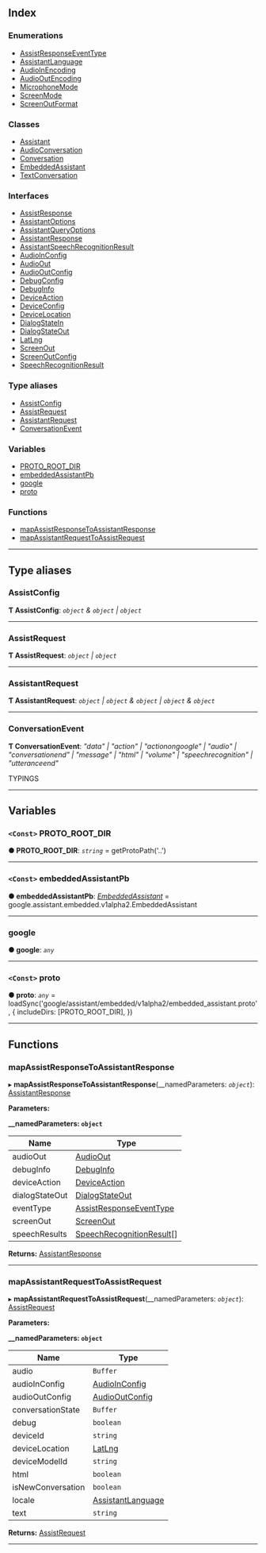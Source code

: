 ## Index

### Enumerations

* [AssistResponseEventType](enums/assistresponseeventtype.md)
* [AssistantLanguage](enums/assistantlanguage.md)
* [AudioInEncoding](enums/audioinencoding.md)
* [AudioOutEncoding](enums/audiooutencoding.md)
* [MicrophoneMode](enums/microphonemode.md)
* [ScreenMode](enums/screenmode.md)
* [ScreenOutFormat](enums/screenoutformat.md)

### Classes

* [Assistant](classes/assistant.md)
* [AudioConversation](classes/audioconversation.md)
* [Conversation](classes/conversation.md)
* [EmbeddedAssistant](classes/embeddedassistant.md)
* [TextConversation](classes/textconversation.md)

### Interfaces

* [AssistResponse](interfaces/assistresponse.md)
* [AssistantOptions](interfaces/assistantoptions.md)
* [AssistantQueryOptions](interfaces/assistantqueryoptions.md)
* [AssistantResponse](interfaces/assistantresponse.md)
* [AssistantSpeechRecognitionResult](interfaces/assistantspeechrecognitionresult.md)
* [AudioInConfig](interfaces/audioinconfig.md)
* [AudioOut](interfaces/audioout.md)
* [AudioOutConfig](interfaces/audiooutconfig.md)
* [DebugConfig](interfaces/debugconfig.md)
* [DebugInfo](interfaces/debuginfo.md)
* [DeviceAction](interfaces/deviceaction.md)
* [DeviceConfig](interfaces/deviceconfig.md)
* [DeviceLocation](interfaces/devicelocation.md)
* [DialogStateIn](interfaces/dialogstatein.md)
* [DialogStateOut](interfaces/dialogstateout.md)
* [LatLng](interfaces/latlng.md)
* [ScreenOut](interfaces/screenout.md)
* [ScreenOutConfig](interfaces/screenoutconfig.md)
* [SpeechRecognitionResult](interfaces/speechrecognitionresult.md)

### Type aliases

* [AssistConfig](#assistconfig)
* [AssistRequest](#assistrequest)
* [AssistantRequest](#assistantrequest)
* [ConversationEvent](#conversationevent)

### Variables

* [PROTO_ROOT_DIR](#proto_root_dir)
* [embeddedAssistantPb](#embeddedassistantpb)
* [google](#google)
* [proto](#proto)

### Functions

* [mapAssistResponseToAssistantResponse](#mapassistresponsetoassistantresponse)
* [mapAssistantRequestToAssistRequest](#mapassistantrequesttoassistrequest)

---

## Type aliases

<a id="assistconfig"></a>

###  AssistConfig

**Ƭ AssistConfig**: *`object` & `object` \| `object`*

___
<a id="assistrequest"></a>

###  AssistRequest

**Ƭ AssistRequest**: *`object` \| `object`*

___
<a id="assistantrequest"></a>

###  AssistantRequest

**Ƭ AssistantRequest**: *`object` \| `object` & `object` \| `object` & `object`*

___
<a id="conversationevent"></a>

###  ConversationEvent

**Ƭ ConversationEvent**: *"data" \| "action" \| "actionongoogle" \| "audio" \| "conversationend" \| "message" \| "html" \| "volume" \| "speechrecognition" \| "utteranceend"*

TYPINGS

___

## Variables

<a id="proto_root_dir"></a>

### `<Const>` PROTO_ROOT_DIR

**● PROTO_ROOT_DIR**: *`string`* =  getProtoPath('..')

___
<a id="embeddedassistantpb"></a>

### `<Const>` embeddedAssistantPb

**● embeddedAssistantPb**: *[EmbeddedAssistant](classes/embeddedassistant.md)* =  google.assistant.embedded.v1alpha2.EmbeddedAssistant

___
<a id="google"></a>

###  google

**● google**: *`any`*

___
<a id="proto"></a>

### `<Const>` proto

**● proto**: *`any`* =  loadSync('google/assistant/embedded/v1alpha2/embedded_assistant.proto', {
  includeDirs: [PROTO_ROOT_DIR],
})

___

## Functions

<a id="mapassistresponsetoassistantresponse"></a>

###  mapAssistResponseToAssistantResponse

▸ **mapAssistResponseToAssistantResponse**(__namedParameters: *`object`*): [AssistantResponse](interfaces/assistantresponse.md)

**Parameters:**

**__namedParameters: `object`**

| Name | Type |
| ------ | ------ |
| audioOut | [AudioOut](interfaces/audioout.md) |
| debugInfo | [DebugInfo](interfaces/debuginfo.md) |
| deviceAction | [DeviceAction](interfaces/deviceaction.md) |
| dialogStateOut | [DialogStateOut](interfaces/dialogstateout.md) |
| eventType | [AssistResponseEventType](enums/assistresponseeventtype.md) |
| screenOut | [ScreenOut](interfaces/screenout.md) |
| speechResults | [SpeechRecognitionResult](interfaces/speechrecognitionresult.md)[] |

**Returns:** [AssistantResponse](interfaces/assistantresponse.md)

___
<a id="mapassistantrequesttoassistrequest"></a>

###  mapAssistantRequestToAssistRequest

▸ **mapAssistantRequestToAssistRequest**(__namedParameters: *`object`*): [AssistRequest](#assistrequest)

**Parameters:**

**__namedParameters: `object`**

| Name | Type |
| ------ | ------ |
| audio | `Buffer` |
| audioInConfig | [AudioInConfig](interfaces/audioinconfig.md) |
| audioOutConfig | [AudioOutConfig](interfaces/audiooutconfig.md) |
| conversationState | `Buffer` |
| debug | `boolean` |
| deviceId | `string` |
| deviceLocation | [LatLng](interfaces/latlng.md) |
| deviceModelId | `string` |
| html | `boolean` |
| isNewConversation | `boolean` |
| locale | [AssistantLanguage](enums/assistantlanguage.md) |
| text | `string` |

**Returns:** [AssistRequest](#assistrequest)

___

